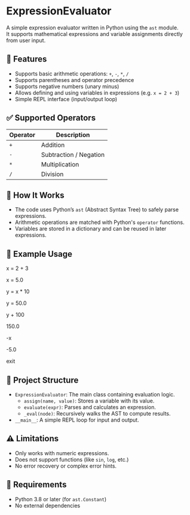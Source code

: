 # ExpressionEvaluator

A simple expression evaluator written in Python using the `ast` module.  
It supports mathematical expressions and variable assignments directly from user input.

## 📌 Features

- Supports basic arithmetic operations: `+`, `-`, `*`, `/`
- Supports parentheses and operator precedence
- Supports negative numbers (unary minus)
- Allows defining and using variables in expressions (e.g. `x = 2 + 3`)
- Simple REPL interface (input/output loop)

## ✅ Supported Operators

| Operator | Description         |
|----------|---------------------|
| `+`      | Addition             |
| `-`      | Subtraction / Negation |
| `*`      | Multiplication       |
| `/`      | Division             |

## 🚀 How It Works

- The code uses Python’s `ast` (Abstract Syntax Tree) to safely parse expressions.
- Arithmetic operations are matched with Python's `operator` functions.
- Variables are stored in a dictionary and can be reused in later expressions.

## 🧠 Example Usage

x = 2 + 3

x = 5.0

y = x * 10

y = 50.0

y + 100

150.0

-x

-5.0

exit

## 🧱 Project Structure

- `ExpressionEvaluator`: The main class containing evaluation logic.
  - `assign(name, value)`: Stores a variable with its value.
  - `evaluate(expr)`: Parses and calculates an expression.
  - `_eval(node)`: Recursively walks the AST to compute results.
- `__main__`: A simple REPL loop for input and output.

## ⚠️ Limitations

- Only works with numeric expressions.
- Does not support functions (like `sin`, `log`, etc.)
- No error recovery or complex error hints.

## 📂 Requirements

- Python 3.8 or later (for `ast.Constant`)
- No external dependencies

